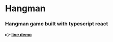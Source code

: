 # Hangman
### Hangman game built with typescript react

**👉 [live demo]('https://zaidrasheed.github.io/hangman/')**

